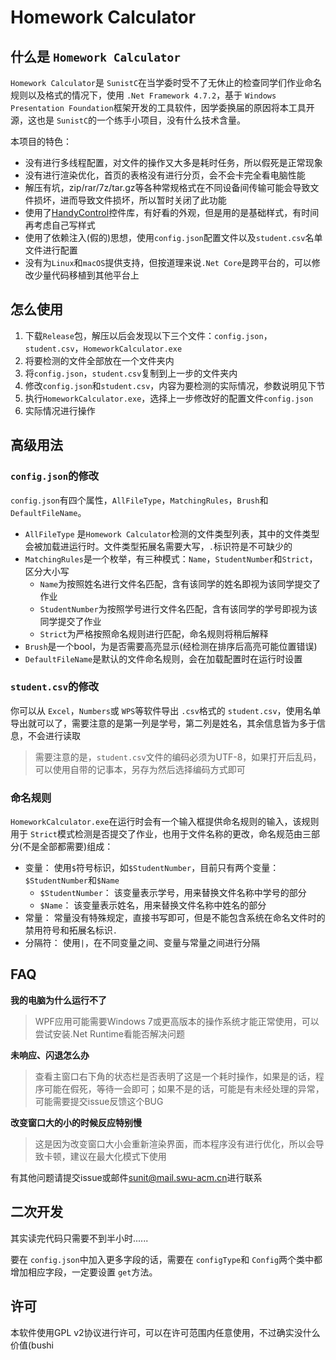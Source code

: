 ﻿# Homework Calculator

## 什么是 `Homework Calculator`

`Homework Calculator`是 `SunistC`在当学委时受不了无休止的检查同学们作业命名规则以及格式的情况下，使用 `.Net Framework 4.7.2`，基于 `Windows Presentation Foundation`框架开发的工具软件，因学委换届的原因将本工具开源，这也是 `SunistC`的一个练手小项目，没有什么技术含量。

本项目的特色：

+ 没有进行多线程配置，对文件的操作又大多是耗时任务，所以假死是正常现象
+ 没有进行渲染优化，首页的表格没有进行分页，会不会卡完全看电脑性能
+ 解压有坑，zip/rar/7z/tar.gz等各种常规格式在不同设备间传输可能会导致文件损坏，进而导致文件损坏，所以暂时关闭了此功能
+ 使用了[HandyControl](https://github.com/HandyOrg/HandyControl)控件库，有好看的外观，但是用的是基础样式，有时间再考虑自己写样式
+ 使用了依赖注入(假的)思想，使用`config.json`配置文件以及`student.csv`名单文件进行配置
+ 没有为`Linux`和`macOS`提供支持，但按道理来说`.Net Core`是跨平台的，可以修改少量代码移植到其他平台上

## 怎么使用

1. 下载`Release`包，解压以后会发现以下三个文件：`config.json`，`student.csv`，`HomeworkCalculator.exe`
2. 将要检测的文件全部放在一个文件夹内
3. 将`config.json`，`student.csv`复制到上一步的文件夹内
4. 修改`config.json`和`student.csv`，内容为要检测的实际情况，参数说明见下节
5. 执行`HomeworkCalculator.exe`，选择上一步修改好的配置文件`config.json`
6. 实际情况进行操作

## 高级用法

### `config.json`的修改

`config.json`有四个属性，`AllFileType`，`MatchingRules`，`Brush`和 `DefaultFileName`。

+ `AllFileType` 是`Homework Calculator`检测的文件类型列表，其中的文件类型会被加载进运行时。文件类型拓展名需要大写，`.`标识符是不可缺少的
+ `MatchingRules`是一个枚举，有三种模式：`Name`，`StudentNumber`和`Strict`，区分大小写
  + `Name`为按照姓名进行文件名匹配，含有该同学的姓名即视为该同学提交了作业
  + `StudentNumber`为按照学号进行文件名匹配，含有该同学的学号即视为该同学提交了作业
  + `Strict`为严格按照命名规则进行匹配，命名规则将稍后解释
+ `Brush`是一个bool，为是否需要高亮显示(经检测在排序后高亮可能位置错误)
+ `DefaultFileName`是默认的文件命名规则，会在加载配置时在运行时设置

### `student.csv`的修改

你可以从 `Excel`，`Numbers`或 `WPS`等软件导出 `.csv`格式的 `student.csv`，使用名单导出就可以了，需要注意的是第一列是学号，第二列是姓名，其余信息皆为多于信息，不会进行读取

> 需要注意的是，`student.csv`文件的编码必须为UTF-8，如果打开后乱码，可以使用自带的记事本，另存为然后选择编码方式即可

### 命名规则

`HomeworkCalculator.exe`在运行时会有一个输入框提供命名规则的输入，该规则用于 `Strict`模式检测是否提交了作业，也用于文件名称的更改，命名规范由三部分(不是全部都需要)组成：

+ 变量： 使用`$`符号标识，如`$StudentNumber`，目前只有两个变量：`$StudentNumber`和`$Name`
  + `$StudentNumber`： 该变量表示学号，用来替换文件名称中学号的部分
  + `$Name`： 该变量表示姓名，用来替换文件名称中姓名的部分
+ 常量： 常量没有特殊规定，直接书写即可，但是不能包含系统在命名文件时的禁用符号和拓展名标识`.`
+ 分隔符： 使用`|`，在不同变量之间、变量与常量之间进行分隔

## FAQ

**我的电脑为什么运行不了**

> WPF应用可能需要Windows 7或更高版本的操作系统才能正常使用，可以尝试安装.Net Runtime看能否解决问题

**未响应、闪退怎么办**

> 查看主窗口右下角的状态栏是否表明了这是一个耗时操作，如果是的话，程序可能在假死，等待一会即可；如果不是的话，可能是有未经处理的异常，可能需要提交issue反馈这个BUG

**改变窗口大的小的时候反应特别慢**

> 这是因为改变窗口大小会重新渲染界面，而本程序没有进行优化，所以会导致卡顿，建议在最大化模式下使用

有其他问题请提交issue或邮件[sunit@mail.swu-acm.cn]()进行联系

## 二次开发

其实读完代码只需要不到半小时......

要在 `config.json`中加入更多字段的话，需要在 `configType`和 `Config`两个类中都增加相应字段，一定要设置 `get`方法。

## 许可

本软件使用GPL v2协议进行许可，可以在许可范围内任意使用，不过确实没什么价值(bushi
